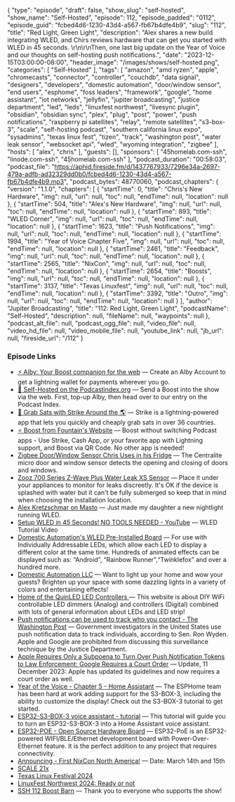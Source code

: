 {
  "type": "episode",
  "draft": false,
  "show_slug": "self-hosted",
  "show_name": "Self-Hosted",
  "episode": 112,
  "episode_padded": "0112",
  "episode_guid": "fcbed4d6-1230-43d4-a567-fb67b4dfe4b9",
  "slug": "112",
  "title": "Red Light, Green Light",
  "description": "Alex shares a new build integrating WLED, and Chirs reviews hardware that can get you started with WLED in 45 seconds. \r\n\r\nThen, one last big update on the Year of Voice and our thoughts on self-hosting push notifications.",
  "date": "2023-12-15T03:00:00-08:00",
  "header_image": "/images/shows/self-hosted.png",
  "categories": [
    "Self-Hosted"
  ],
  "tags": [
    "amazon",
    "amd ryzen",
    "apple",
    "chromecasts",
    "connector",
    "controller",
    "couchdb",
    "data signal",
    "designers",
    "developers",
    "domestic automation",
    "door/window sensor",
    "end users",
    "esphome",
    "foss leaders",
    "framework",
    "google",
    "home assistant",
    "iot networks",
    "jellyfin",
    "jupiter broadcasting",
    "justice department",
    "led",
    "leds",
    "linuxfest northwest",
    "livesync plugin",
    "obsidian",
    "obsidian sync",
    "plex",
    "plug",
    "post",
    "power",
    "push notifications",
    "raspberry pi satellites",
    "relay",
    "remote satellites",
    "s3-box-3",
    "scale",
    "self-hosting podcast",
    "southern california linux expo",
    "sysadmins",
    "texas linux fest",
    "tizen",
    "track",
    "washington post",
    "water leak sensor",
    "websocket api",
    "wled",
    "wyoming integration",
    "zigbee"
  ],
  "hosts": [
    "alex",
    "chris"
  ],
  "guests": [],
  "sponsors": [
    "45homelab.com-ssh",
    "linode.com-ssh",
    "45homelab.com-ssh"
  ],
  "podcast_duration": "00:58:03",
  "podcast_file": "https://aphid.fireside.fm/d/1437767933/7296e34a-2697-479a-adfb-ad32329dd0b0/fcbed4d6-1230-43d4-a567-fb67b4dfe4b9.mp3",
  "podcast_bytes": 48770060,
  "podcast_chapters": {
    "version": "1.1.0",
    "chapters": [
      {
        "startTime": 0,
        "title": "Chris's New Hardware",
        "img": null,
        "url": null,
        "toc": null,
        "endTime": null,
        "location": null
      },
      {
        "startTime": 504,
        "title": "Alex's New Hardware",
        "img": null,
        "url": null,
        "toc": null,
        "endTime": null,
        "location": null
      },
      {
        "startTime": 893,
        "title": "WLED Corner",
        "img": null,
        "url": null,
        "toc": null,
        "endTime": null,
        "location": null
      },
      {
        "startTime": 1623,
        "title": "Push Notifications",
        "img": null,
        "url": null,
        "toc": null,
        "endTime": null,
        "location": null
      },
      {
        "startTime": 1994,
        "title": "Year of Voice Chapter Five",
        "img": null,
        "url": null,
        "toc": null,
        "endTime": null,
        "location": null
      },
      {
        "startTime": 2461,
        "title": "Feedback",
        "img": null,
        "url": null,
        "toc": null,
        "endTime": null,
        "location": null
      },
      {
        "startTime": 2565,
        "title": "NixCon",
        "img": null,
        "url": null,
        "toc": null,
        "endTime": null,
        "location": null
      },
      {
        "startTime": 2654,
        "title": "Boosts",
        "img": null,
        "url": null,
        "toc": null,
        "endTime": null,
        "location": null
      },
      {
        "startTime": 3137,
        "title": "Texas Linuxfest",
        "img": null,
        "url": null,
        "toc": null,
        "endTime": null,
        "location": null
      },
      {
        "startTime": 3392,
        "title": "Outro",
        "img": null,
        "url": null,
        "toc": null,
        "endTime": null,
        "location": null
      }
    ],
    "author": "Jupiter Broadcasting",
    "title": "112: Red Light, Green Light",
    "podcastName": "Self-Hosted",
    "description": null,
    "fileName": null,
    "waypoints": null
  },
  "podcast_alt_file": null,
  "podcast_ogg_file": null,
  "video_file": null,
  "video_hd_file": null,
  "video_mobile_file": null,
  "youtube_link": null,
  "jb_url": null,
  "fireside_url": "/112"
}


### Episode Links

  * [⚡ Alby: Your Boost companion for the web](https://getalby.com/ "⚡ Alby: Your Boost companion for the web") — Create an Alby Account to get a lightning wallet for payments wherever you go. 
  * [🎉 Self-Hosted on the Podcastindex.org](https://podcastindex.org/podcast/830124 "🎉 Self-Hosted on the Podcastindex.org") — Send a Boost into the show via the web. First, top-up Alby, then head over to our entry on the Podcast Index.
  * [🔌 Grab Sats with Strike Around the 🌎](https://strike.me/download/ "🔌 Grab Sats with Strike Around the 🌎") — Strike is a lightning-powered app that lets you quickly and cheaply grab sats in over 36 countries. 
  * [⭐ Boost from Fountain's Website](https://www.fountain.fm/show/LxGQPEpBqTDLxF4d6qC5 "⭐ Boost from Fountain's Website") — Boost without switching Podcast apps - Use Strike, Cash App, or your favorite app with Lightning support, and Boost via QR Code. No other app is needed! 
  * [Zigbee Door/Window Sensor Chris Uses in his Fridge](https://www.amazon.com/dp/B071YQCWQM?ref=ppx_yo2ov_dt_b_product_details&th=1 "Zigbee Door/Window Sensor Chris Uses in his Fridge") — The Centralite micro door and window sensor detects the opening and closing of doors and windows. 
  * [Zooz 700 Series Z-Wave Plus Water Leak XS Sensor](https://www.amazon.com/dp/B09JKJNFMX "Zooz 700 Series Z-Wave Plus Water Leak XS Sensor") — Place it under your appliances to monitor for leaks discreetly. It's OK if the device is splashed with water but it can't be fully submerged so keep that in mind when choosing the installation location. 
  * [Alex Kretzschmar on Masto](https://techhub.social/@ironicbadger/111461432239351859 "Alex Kretzschmar on Masto") — Just made my daughter a new nightlight running WLED.
  * [Setup WLED in 45 Seconds! NO TOOLS NEEDED - YouTube](https://www.youtube.com/watch?v=aBOEHfT8VY4 "Setup WLED in 45 Seconds! NO TOOLS NEEDED - YouTube") — WLED Tutorial Video
  * [Domestic Automation's WLED Pre-Installed Board](https://www.amazon.com/Domestic-Automation-LLC-Controller-Improvement/dp/B0BPYR92YP?th=1 "Domestic Automation's WLED Pre-Installed Board") — For use with Individually Addressable LEDs, which allow each LED to display a different color at the same time. Hundreds of animated effects can be displayed such as: “Android”, “Rainbow Runner”,“Twinklefox” and over a hundred more. 
  * [Domestic Automation LLC](https://sites.google.com/view/domesticautomationllc/home "Domestic Automation LLC") — Want to light up your home and wow your guests? Brighten up your space with some dazzling lights in a variety of colors and entertaining effects!
  * [Home of the QuinLED LED Controllers ](https://quinled.info/ "Home of the QuinLED LED Controllers ") — This website is about DIY WiFi controllable LED dimmers (Analog) and controllers (Digital) combined with lots of general information about LEDs and LED strip!
  * [Push notifications can be used to track who you contact - The Washington Post](https://www.washingtonpost.com/technology/2023/12/06/push-notifications-surveillance-apple-google/ "Push notifications can be used to track who you contact - The Washington Post") — Government investigators in the United States use push notification data to track individuals, according to Sen. Ron Wyden. Apple and Google are prohibited from discussing this surveillance technique by the Justice Department.
  * [Apple Requires Only a Subpoena to Turn Over Push Notification Tokens to Law Enforcement; Google Requires a Court Order](https://daringfireball.net/linked/2023/12/06/apples-updated-law-enforcement-guidelines "Apple Requires Only a Subpoena to Turn Over Push Notification Tokens to Law Enforcement; Google Requires a Court Order") — Update, 11 December 2023: Apple has updated its guidelines and now requires a court order as well.
  * [Year of the Voice - Chapter 5 - Home Assistant](https://www.home-assistant.io/blog/2023/12/13/year-of-the-voice-chapter-5/ "Year of the Voice - Chapter 5 - Home Assistant") — The ESPHome team has been hard at work adding support for the S3-BOX-3, including the ability to customize the display! Check out the S3-BOX-3 tutorial to get started.
  * [ESP32-S3-BOX-3 voice assistant - tutorial](https://www.home-assistant.io/voice_control/s3_box_voice_assistant/ "ESP32-S3-BOX-3 voice assistant - tutorial") — This tutorial will guide you to turn an ESP32-S3-BOX-3 into a Home Assistant voice assistant.
  * [ESP32-POE - Open Source Hardware Board](https://www.olimex.com/Products/IoT/ESP32/ESP32-POE/open-source-hardware "ESP32-POE - Open Source Hardware Board") — ESP32-PoE is an ESP32-powered WIFI/BLE/Ethernet development board with Power-Over-Ethernet feature. It is the perfect addition to any project that requires connectivity.
  * [Announcing - First NixCon North America!](https://discourse.nixos.org/t/announcing-first-nixcon-north-america/35874 "Announcing - First NixCon North America!") — Date: March 14th and 15th
  * [SCALE 21x](https://www.socallinuxexpo.org/scale/21x "SCALE 21x")
  * [Texas Linux Festival 2024](https://2024.texaslinuxfest.org/ "Texas Linux Festival 2024")
  * [LinuxFest Northwest 2024: Ready or not](https://discuss.lfnw.org/t/lfnw2024-ready-or-not/698 "LinuxFest Northwest 2024: Ready or not")
  * [SSH 112 Boost Barn](https://paste.docs.lol/reader/FormalizedEvangelism "SSH 112 Boost Barn") — Thank you to everyone who supports the show!


